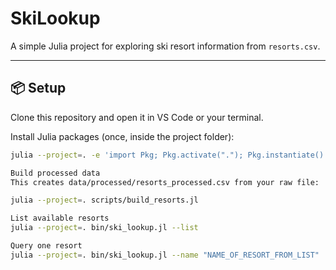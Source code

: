 # SkiLookup

A simple Julia project for exploring ski resort information from `resorts.csv`.

---

## 📦 Setup

Clone this repository and open it in VS Code or your terminal.

Install Julia packages (once, inside the project folder):

```bash
julia --project=. -e 'import Pkg; Pkg.activate("."); Pkg.instantiate()'

Build processed data
This creates data/processed/resorts_processed.csv from your raw file:

julia --project=. scripts/build_resorts.jl

List available resorts
julia --project=. bin/ski_lookup.jl --list

Query one resort
julia --project=. bin/ski_lookup.jl --name "NAME_OF_RESORT_FROM_LIST"
